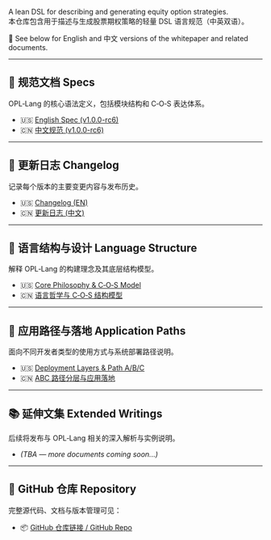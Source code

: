 A lean DSL for describing and generating equity option strategies.  
本仓库包含用于描述与生成股票期权策略的轻量 DSL 语言规范（中英双语）。

📘 See below for English and 中文 versions of the whitepaper and related documents.

---

## 📑 规范文档 Specs  
OPL‑Lang 的核心语法定义，包括模块结构和 C‑O‑S 表达体系。

- 🇺🇸 [English Spec (v1.0.0-rc6)](opl-lang-spec-en-v1.0.0-rc6.md)
- 🇨🇳 [中文规范 (v1.0.0-rc6)](opl-lang-spec-zh-v1.0.0-rc6.md)

---

## 📝 更新日志 Changelog  
记录每个版本的主要变更内容与发布历史。

- 🇺🇸 [Changelog (EN)](../CHANGELOG.en.md)
- 🇨🇳 [更新日志 (中文)](../CHANGELOG.zh.md)

---

## 🧠 语言结构与设计 Language Structure  
解释 OPL‑Lang 的构建理念及其底层结构模型。

- 🇺🇸 [Core Philosophy & C‑O‑S Model](language-structure-en.md)
- 🇨🇳 [语言哲学与 C‑O‑S 结构模型](language-structure-zh.md)

---

## 🚀 应用路径与落地 Application Paths  
面向不同开发者类型的使用方式与系统部署路径说明。

- 🇺🇸 [Deployment Layers & Path A/B/C](application-paths-en.md)
- 🇨🇳 [ABC 路径分层与应用落地](application-paths-zh.md)

---

## 📚 延伸文集 Extended Writings  
后续将发布与 OPL‑Lang 相关的深入解析与实例说明。

- _(TBA — more documents coming soon...)_

---

## 🔗 GitHub 仓库 Repository  
完整源代码、文档与版本管理可见：

- 📦 [GitHub 仓库链接 / GitHub Repo](https://github.com/whispersofzephyr/OPL-Lang)

